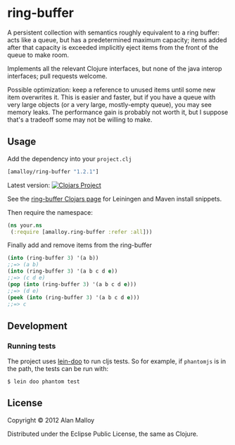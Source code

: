 # ring-buffer

A persistent collection with semantics roughly equivalent to a ring buffer: acts like a queue, but
has a predetermined maximum capacity; items added after that capacity is exceeded implicitly eject
items from the front of the queue to make room.

Implements all the relevant Clojure interfaces, but none of the java interop interfaces; pull
requests welcome.

Possible optimization: keep a reference to unused items until some new item overwrites it. This is
easier and faster, but if you have a queue with very large objects (or a very large, mostly-empty
queue), you may see memory leaks. The performance gain is probably not worth it, but I suppose
that's a tradeoff some may not be willing to make.

## Usage

Add the dependency into your `project.clj`

``` clojure
[amalloy/ring-buffer "1.2.1"]
```
Latest version: [![Clojars Project](https://img.shields.io/clojars/v/amalloy/ring-buffer.svg)](https://clojars.org/amalloy/ring-buffer)

See the [ring-buffer Clojars page](https://clojars.org/amalloy/ring-buffer) for Leiningen and Maven
install snippets.

Then require the namespace:

```clojure
(ns your.ns
 (:require [amalloy.ring-buffer :refer :all]))
```

Finally add and remove items from the ring-buffer

```clojure
(into (ring-buffer 3) '(a b))
;;=> (a b)
(into (ring-buffer 3) '(a b c d e))
;;=> (c d e)
(pop (into (ring-buffer 3) '(a b c d e)))
;;=> (d e)
(peek (into (ring-buffer 3) '(a b c d e)))
;;=> c
```

## Development

### Running tests

The project uses [lein-doo](http://github.com/bensu/doo) to run cljs tests. So for example, if `phantomjs` is in the path, the tests can be run with:

    $ lein doo phantom test

## License

Copyright © 2012 Alan Malloy

Distributed under the Eclipse Public License, the same as Clojure.
